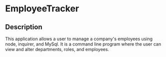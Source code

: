 # EmployeeTracker

## Description
This application allows a user to manage a company's employees using node, inquirer, and MySql. It is a command line program where the user can view and alter departments, roles, and employees. 